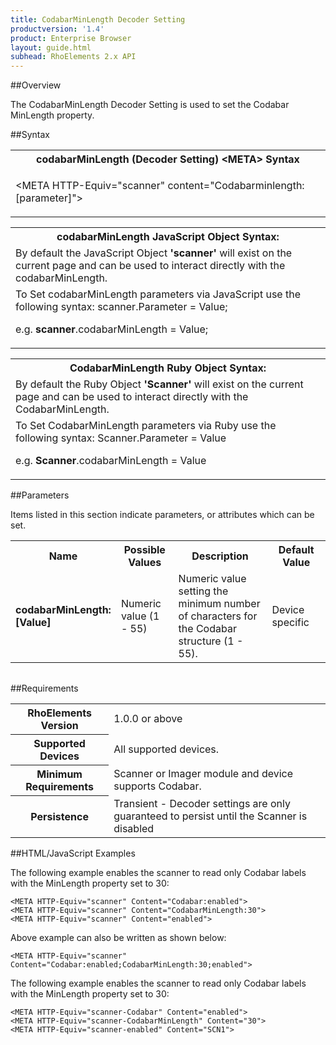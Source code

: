 ```yaml
---
title: CodabarMinLength Decoder Setting
productversion: '1.4'
product: Enterprise Browser
layout: guide.html
subhead: RhoElements 2.x API
---
```


##Overview

The CodabarMinLength Decoder Setting is used to set the Codabar MinLength property.

##Syntax

<table class="re-table"><tr><th class="tableHeading">codabarMinLength (Decoder Setting) &lt;META&gt; Syntax
</th></tr><tr><td class="clsSyntaxCells clsOddRow"><p>&lt;META HTTP-Equiv="scanner" content="Codabarminlength:[parameter]"&gt;</p></td></tr></table>
<table class="re-table"><tr><th class="tableHeading">codabarMinLength JavaScript Object Syntax:</th></tr><tr><td class="clsSyntaxCells clsOddRow">
By default the JavaScript Object <b>'scanner'</b> will exist on the current page and can be used to interact directly with the codabarMinLength.
</td></tr><tr><td class="clsSyntaxCells clsEvenRow">
To Set codabarMinLength parameters via JavaScript use the following syntax: scanner.Parameter = Value;
<P />e.g. <b>scanner</b>.codabarMinLength = Value;
</td></tr></table>
<table class="re-table"><tr><th class="tableHeading">CodabarMinLength Ruby Object Syntax:</th></tr><tr><td class="clsSyntaxCells clsOddRow">
By default the Ruby Object <b>'Scanner'</b> will exist on the current page and can be used to interact directly with the CodabarMinLength.
</td></tr><tr><td class="clsSyntaxCells clsEvenRow">
To Set CodabarMinLength parameters via Ruby use the following syntax: Scanner.Parameter = Value
<P />e.g. <b>Scanner</b>.codabarMinLength = Value
</td></tr></table>



##Parameters


Items listed in this section indicate parameters, or attributes which can be set.
<table class="re-table"><col width="20%" /><col width="20%" /><col width="38%" /><col width="22%" /><tr><th class="tableHeading">Name</th><th class="tableHeading">Possible Values</th><th class="tableHeading">Description</th><th class="tableHeading">Default Value</th></tr><tr><td class="clsSyntaxCells clsOddRow"><b>codabarMinLength:[Value]
</b></td><td class="clsSyntaxCells clsOddRow">Numeric value (1 - 55)</td><td class="clsSyntaxCells clsOddRow">Numeric value setting the minimum number of characters for the Codabar structure (1 - 55).</td><td class="clsSyntaxCells clsOddRow">Device specific</td></tr></table>
<table class="re-table"><col width="78%" /><col width="8%" /><col width="1%" /><col width="5%" /><col width="1%" /><col width="5%" /><col width="2%" /></table>





##Requirements

<table class="re-table"><tr><th class="tableHeading">RhoElements Version</th><td class="clsSyntaxCell clsEvenRow">1.0.0 or above
</td></tr><tr><th class="tableHeading">Supported Devices</th><td class="clsSyntaxCell clsOddRow">All supported devices.</td></tr><tr><th class="tableHeading">Minimum Requirements</th><td class="clsSyntaxCell clsOddRow">Scanner or Imager module and device supports Codabar.</td></tr><tr><th class="tableHeading">Persistence</th><td class="clsSyntaxCell clsEvenRow">Transient - Decoder settings are only guaranteed to persist until the Scanner is disabled</td></tr></table>


##HTML/JavaScript Examples

The following example enables the scanner to read only Codabar labels with the MinLength property set to 30:

	<META HTTP-Equiv="scanner" Content="Codabar:enabled">
	<META HTTP-Equiv="scanner" Content="CodabarMinLength:30">
	<META HTTP-Equiv="scanner" Content="enabled">
	
Above example can also be written as shown below:

	<META HTTP-Equiv="scanner" Content="Codabar:enabled;CodabarMinLength:30;enabled">
	
The following example enables the scanner to read only Codabar labels with the MinLength property set to 30:

	<META HTTP-Equiv="scanner-Codabar" Content="enabled">
	<META HTTP-Equiv="scanner-CodabarMinLength" Content="30">
	<META HTTP-Equiv="scanner-enabled" Content="SCN1">
	





